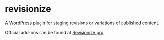 # revisionize
A [WordPress plugin](https://wordpress.org/plugins/revisionize) for staging revisions or variations of published content. 

Official add-ons can be found at [Revisionize.pro](https://revisionize.pro).

